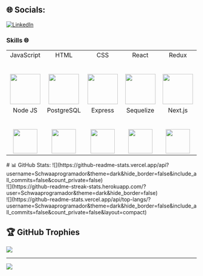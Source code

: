 
## 🌐 Socials:
[![LinkedIn](https://img.shields.io/badge/LinkedIn-%230077B5.svg?logo=linkedin&logoColor=white)](https://linkedin.com/in/https://www.linkedin.com/in/daniel-toro-949337245/) 

### Skills 🌐

<table>
  <tbody>
    <tr valign="top">
      <td width="20%" align="center">
        <span>JavaScript</span><br><br><br>
        <img src="https://cdn.jsdelivr.net/npm/programming-languages-logos/src/javascript/javascript.png" height="80">
      </td>
      <td width="20%" align="center">
        <span>HTML</span><br><br><br>
        <img src="https://cdn-icons-png.flaticon.com/512/143/143655.png" height="80">
      </td>
      <td width="20%" align="center">
        <span>CSS</span><br><br><br>
        <img src="https://cdn-icons-png.flaticon.com/512/732/732190.png" height="80">
      </td>
      <td width="20%" align="center">
        <span>React</span><br><br><br>
        <img src="https://cdn-icons-png.flaticon.com/512/1126/1126012.png" height="80">
      </td>
     <td width="20%" align="center">
        <span>Redux</span><br><br><br>
        <img src="https://raw.githubusercontent.com/reduxjs/redux/master/logo/logo.png" height="80">
      </td>
    </tr>
    <tr valign="top">
      <td width="20%" align="center">
        <span>Node JS</span><br><br><br>
        <img height="64px" src="https://cdn-icons-png.flaticon.com/512/919/919825.png">
      </td>
      <td width="20%" align="center">
        <span>PostgreSQL</span><br><br><br>
        <img height="64px" src="https://cdn.svgporn.com/logos/postgresql.svg">
      </td>
      <td width="20%" align="center">
        <span>Express</span><br><br><br>
        <img height="64px" src="https://cdn.svgporn.com/logos/express.svg">
      </td>
      <td width="20%" align="center">
        <span>Sequelize</span><br><br><br>
        <img height="64px" src="https://cdn.svgporn.com/logos/sequelize.svg">
      </td>
     <td width="20%" align="center">
        <span>Next.js</span><br><br><br>
        <img height="64px" src="https://cdn.cdnlogo.com/logos/n/80/next-js.svg">
      </td>
    </tr>
  </tbody>
</table>
# 📊 GitHub Stats:
![](https://github-readme-stats.vercel.app/api?username=Schwaaprogramador&theme=dark&hide_border=false&include_all_commits=false&count_private=false)<br/>
![](https://github-readme-streak-stats.herokuapp.com/?user=Schwaaprogramador&theme=dark&hide_border=false)<br/>
![](https://github-readme-stats.vercel.app/api/top-langs/?username=Schwaaprogramador&theme=dark&hide_border=false&include_all_commits=false&count_private=false&layout=compact)

## 🏆 GitHub Trophies
![](https://github-profile-trophy.vercel.app/?username=Schwaaprogramador&theme=radical&no-frame=true&no-bg=false&margin-w=4)

---
[![](https://visitcount.itsvg.in/api?id=Schwaaprogramador&icon=0&color=0)](https://visitcount.itsvg.in)

<!-- Proudly created with GPRM ( https://gprm.itsvg.in ) -->


